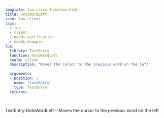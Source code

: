 ```yaml
---
template: lua-class-function.html
title: GotoWordLeft
icon: lua-client
tags:
  - lua
  - client
  - needs-verification
  - needs-example
lua:
  library: TextEntry
  function: GotoWordLeft
  realm: client
  description: "Moves the cursor to the previous word on the left"
  
  arguments:
  - position: 1
    name: "textEntry"
    type: TextEntry
  returns:
    
---
```


<div class="lua__search__keywords">
TextEntry:GotoWordLeft &#x2013; Moves the cursor to the previous word on the left
</div>
